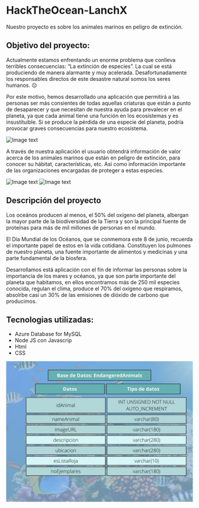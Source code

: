 # HackTheOcean-LanchX

Nuestro proyecto es sobre los animales marinos en peligro de extinción.


## Objetivo del proyecto:

Actualmente estamos enfrentando un enorme problema que conlleva terribles consecuencias: “La extinción de especies”. La cual se está produciendo de manera alarmante y muy acelerada. Desafortunadamente los responsables directos de este desastre natural somos los seres humanos. ☹

Por este motivo, hemos desarrollado una aplicación que permitirá a las personas ser más consientes de todas aquellas criaturas que están a punto de desaparecer y que necesitan de nuestra ayuda para prevalecer en el planeta, ya que cada animal tiene una función en los ecosistemas y es insustituible. Si se produce la pérdida de una especie del planeta, podría provocar graves consecuencias para nuestro ecosistema.

![Image text](https://media.istockphoto.com/vectors/sad-turtle-vector-id1168586385?k=20&m=1168586385&s=612x612&w=0&h=3B6D_zcOR9tm2EKdxpk6SdtqtARyf5D9UmCzAnAnylc=)


A través de nuestra aplicación el usuario obtendrá información de valor acerca de los animales marinos que están en peligro de extinción, para conocer su hábitat, características, etc. Así como información importante de las organizaciones encargadas de proteger a estas especies.  

![Image text](https://user-images.githubusercontent.com/47186624/168493571-d74dc6ac-921b-49fa-bd3e-7b9c566c8634.png) ![Image text](https://bluefront.org/wp-content/uploads/2016/06/oceana-logo-e1485969198165.jpg)


## Descripción del proyecto

Los oceános producen al menos, el 50% del oxígeno del planeta, albergan la mayor parte de la biodiversidad de la Tierra y son la principal fuente de proteínas para más de mil millones de personas en el mundo.

El Día Mundial de los Océanos, que se conmemora este 8 de junio, recuerda el importante papel de estos en la vida cotidiana. Constituyen los pulmones de nuestro planeta, una fuente importante de alimentos y medicinas y una parte fundamental de la biosfera.

Desarrollamos está aplicación con el fin de informar las personas sobre la importancia de los mares y océanos, ya que son parte importante del planeta que habitamos, en ellos encontramos más de 250 mil especies conocida, regulan el clima, produce el 70% del oxígeno que respiramos, absolrbe casi un 30% de las emisiones de dióxido de carbono que producimos.


## Tecnologias utilizadas:

- Azure Database for MySQL
- Node JS con Javascrip
- Html
- CSS



![Image text](https://github.com/PameFSL/HackTheOcean-LanchX/blob/main/Imagen_base_de_datos/Base%20de%20Datos%20animalesDB.jpg)

